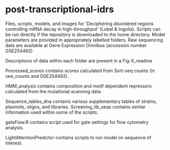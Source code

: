 # post-transcriptional-idrs
Files, scripts, models, and images for 'Deciphering disordered regions controlling mRNA decay in high-throughput' (Lobel & Ingolia).
Scripts can be run directly if the repository is downloaded to the home directory. Model parameters are provided in appropriately labelled folders.
Raw sequencing data are available at Gene Expression Omnibus (accession number GSE254492)

Descriptions of data within each folder are present in a Fig-X_readme

Processed_scores contains scores calculated from Sort-seq counts (in raw_counts and GSE254492). 

HMM_analysis contains composition and motif dependent repressors calculated from the mutational scanning data. 

Sequence_tables_dna contains various supplementary tables of strains, plasmids, oligos, and libraries. Screening_lib_seqs contains similar information used within some of the scripts.

gateFlow.R contains script used for gate settings for flow cytometry analysis. 

LightAttentionPredictor contains scripts to run model on sequence of interest. 
